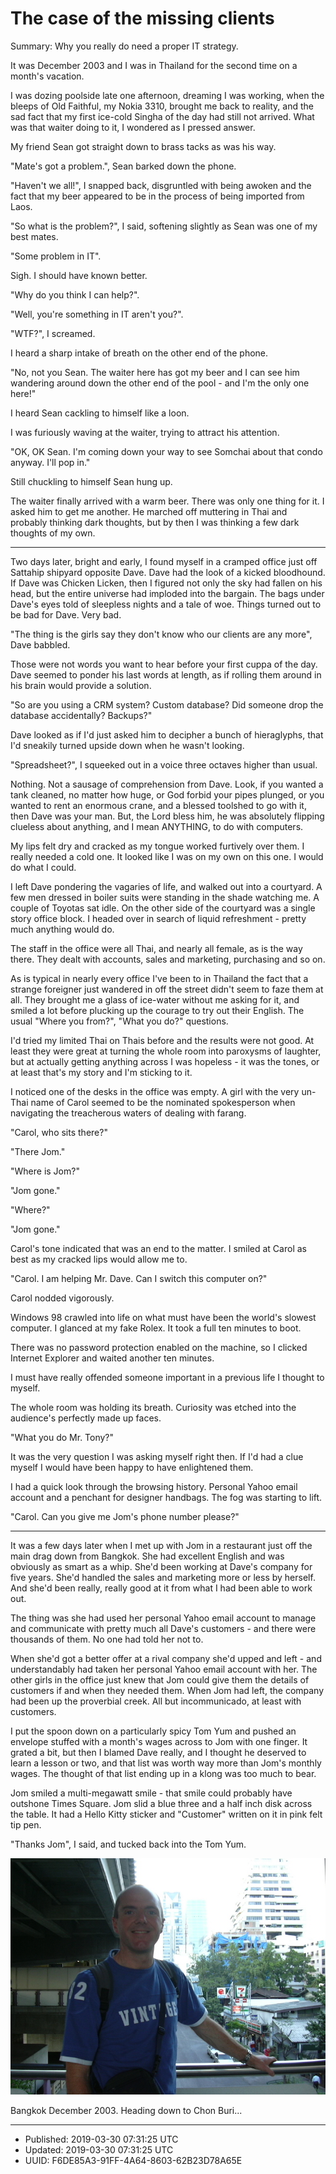 # The case of the missing clients

Summary: Why you really do need a proper IT strategy.

It was December 2003 and I was in Thailand for the second time on a
month's vacation.

I was dozing poolside late one afternoon, dreaming I was working, when
the bleeps of Old Faithful, my Nokia 3310, brought me back to reality,
and the sad fact that my first ice-cold Singha of the day had still
not arrived. What was that waiter doing to it, I wondered as I pressed
answer.

My friend Sean got straight down to brass tacks as was his way. 

"Mate's got a problem.", Sean barked down the phone. 

"Haven't we all!", I snapped back, disgruntled with being awoken and
the fact that my beer appeared to be in the process of being imported
from Laos. 

"So what is the problem?", I said, softening slightly as Sean was one
of my best mates.

"Some problem in IT". 

Sigh. I should have known better.

"Why do you think I can help?". 

"Well, you're something in IT aren't you?". 

"WTF?", I screamed. 

I heard a sharp intake of breath on the other end of the phone. 

"No, not you Sean. The waiter here has got my beer and I can see him
wandering around down the other end of the pool - and I'm the only one
here!"

I heard Sean cackling to himself like a loon.

I was furiously waving at the waiter, trying to attract his attention.

"OK, OK Sean. I'm coming down your way to see Somchai about that condo
anyway. I'll pop in."

Still chuckling to himself Sean hung up. 

The waiter finally arrived with a warm beer. There was only one thing
for it. I asked him to get me another. He marched off muttering in
Thai and probably thinking dark thoughts, but by then I was thinking a
few dark thoughts of my own.

***

Two days later, bright and early, I found myself in a cramped office
just off Sattahip shipyard opposite Dave. Dave had the look of a
kicked bloodhound. If Dave was Chicken Licken, then I figured not only
the sky had fallen on his head, but the entire universe had imploded
into the bargain. The bags under Dave's eyes told of sleepless nights
and a tale of woe. Things turned out to be bad for Dave. Very bad.

"The thing is the girls say they don't know who our clients are any
more", Dave babbled.

Those were not words you want to hear before your first cuppa of the
day. Dave seemed to ponder his last words at length, as if rolling
them around in his brain would provide a solution.

"So are you using a CRM system? Custom database? Did someone drop the
database accidentally? Backups?"

Dave looked as if I'd just asked him to decipher a bunch of
hieraglyphs, that I'd sneakily turned upside down when he wasn't
looking.

"Spreadsheet?", I squeeked out in a voice three octaves higher than
usual.

Nothing. Not a sausage of comprehension from Dave. Look, if you wanted
a tank cleaned, no matter how huge, or God forbid your pipes plunged,
or you wanted to rent an enormous crane, and a blessed toolshed to go
with it, then Dave was your man. But, the Lord bless him, he was
absolutely flipping clueless about anything, and I mean ANYTHING, to
do with computers.

My lips felt dry and cracked as my tongue worked furtively over
them. I really needed a cold one. It looked like I was on my own on
this one. I would do what I could.

I left Dave pondering the vagaries of life, and walked out into a
courtyard. A few men dressed in boiler suits were standing in the
shade watching me. A couple of Toyotas sat idle. On the other side of
the courtyard was a single story office block. I headed over in search
of liquid refreshment - pretty much anything would do.

The staff in the office were all Thai, and nearly all female, as is the
way there. They dealt with accounts, sales and marketing, purchasing
and so on. 

As is typical in nearly every office I've been to in Thailand the fact
that a strange foreigner just wandered in off the street didn't seem
to faze them at all. They brought me a glass of ice-water without me
asking for it, and smiled a lot before plucking up the courage to try
out their English. The usual "Where you from?", "What you do?"
questions.

I'd tried my limited Thai on Thais before and the results were not
good. At least they were great at turning the whole room into
paroxysms of laughter, but at actually getting anything across I was
hopeless - it was the tones, or at least that's my story and I'm
sticking to it.

I noticed one of the desks in the office was empty. A girl with the
very un-Thai name of Carol seemed to be the nominated spokesperson
when navigating the treacherous waters of dealing with farang.

"Carol, who sits there?"

"There Jom."

"Where is Jom?"

"Jom gone."

"Where?"

"Jom gone."

Carol's tone indicated that was an end to the matter. I smiled at
Carol as best as my cracked lips would allow me to.

"Carol. I am helping Mr. Dave. Can I switch this computer on?"

Carol nodded vigorously. 

Windows 98 crawled into life on what must have been the world's
slowest computer. I glanced at my fake Rolex. It took a full ten
minutes to boot.

There was no password protection enabled on the machine, so I clicked
Internet Explorer and waited another ten minutes. 

I must have really offended someone important in a previous life I
thought to myself.

The whole room was holding its breath. Curiosity was etched into the
audience's perfectly made up faces. 

"What you do Mr. Tony?"

It was the very question I was asking myself right then. If I'd had a
clue myself I would have been happy to have enlightened them.

I had a quick look through the browsing history. Personal Yahoo email
account and a penchant for designer handbags. The fog was starting to
lift.

"Carol. Can you give me Jom's phone number please?"

***

It was a few days later when I met up with Jom in a restaurant just
off the main drag down from Bangkok. She had excellent English and was
obviously as smart as a whip. She'd been working at Dave's company for
five years. She'd handled the sales and marketing more or less by
herself. And she'd been really, really good at it from what I had been
able to work out.

The thing was she had used her personal Yahoo email account to manage
and communicate with pretty much all Dave's customers - and there were
thousands of them. No one had told her not to.

When she'd got a better offer at a rival company she'd upped and
left - and understandably had taken her personal Yahoo email account
with her. The other girls in the office just knew that Jom could give
them the details of customers if and when they needed them. When Jom
had left, the company had been up the proverbial creek. All but
incommunicado, at least with customers.

I put the spoon down on a particularly spicy Tom Yum and pushed an
envelope stuffed with a month's wages across to Jom with one
finger. It grated a bit, but then I blamed Dave really, and I thought
he deserved to learn a lesson or two, and that list was worth way more
than Jom's monthly wages. The thought of that list ending up in a
klong was too much to bear.

Jom smiled a multi-megawatt smile - that smile could probably have
outshone Times Square. Jom slid a blue three and a half inch disk
across the table. It had a Hello Kitty sticker and "Customer" written
on it in pink felt tip pen.

"Thanks Jom", I said, and tucked back into the Tom Yum.

![bangkok days](./images/bangkok_days.jpg "Bangkok")

Bangkok December 2003. Heading down to Chon Buri...

---

* Published: 2019-03-30 07:31:25 UTC
* Updated: 2019-03-30 07:31:25 UTC
* UUID: F6DE85A3-91FF-4A64-8603-62B23D78A65E


